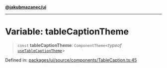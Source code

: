 [**@jakubmazanec/ui**](../README.md)

---

# Variable: tableCaptionTheme

> `const` **tableCaptionTheme**: `ComponentTheme`\<_typeof_
> [`useTableCaptionTheme`](../functions/useTableCaptionTheme.md)\>

Defined in:
[packages/ui/source/components/TableCaption.ts:45](https://github.com/jakubmazanec/tools/blob/76a9140b954a789a6120dd2126b179ec0180d7e9/packages/ui/source/components/TableCaption.ts#L45)

